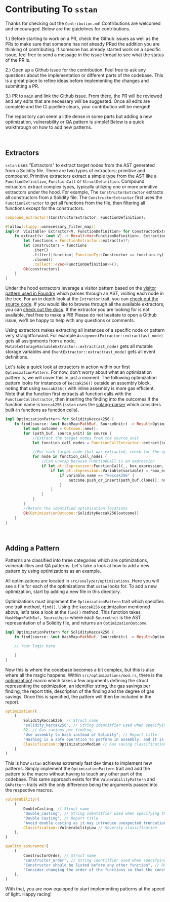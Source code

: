 # Contributing To `sstan`
Thanks for checking out the `Contribution.md`! Contributions are welcomed and encouraged. Below are the guidelines for contributions.

1.) Before starting to work on a PR, check the Github issues as well as the PRs to make sure that someone has not already PRed the addition you are thinking of contributing. If someone has already started work on a specific issue, feel free to send a message in the issue thread to see what the status of the PR is. 

2.) Open up a Github issue for the contribution. Feel free to ask any questions about the implementation or different parts of the codebase. This is a great place to refine ideas before implementing the changes and submitting a PR.

3.) PR to `main` and link the Github issue. From there, the PR will be reviewed and any edits that are necessary will be suggested. Once all edits are complete and the CI pipeline clears, your contribution will be merged!


The repository can seem a little dense in some parts but adding a new optimization, vulnerability or QA pattern is simple! Below is a quick walkthrough on how to add new patterns.

<br>


## Extractors
`sstan` uses "Extractors" to extract target nodes from the AST generated from a Solidity file. There are two types of extractors; primitive and compound. Primitive extractors extract a simple type from the AST like a `FunctionDefinition`, `FunctionCall` or `StructDefinition`. Compound extractors extract complex types, typically utilizing one or more primitive extractors under the hood. For example, The `ConstructorExtractor` extracts all constructors from a Solidity file. The `ConstructorExtractor` first uses the `FunctionExtractor` to get all functions from the file, then filtering all functions except for the constructors.

```rust
compound_extractor!(ConstructorExtractor, FunctionDefinition);

#[allow(clippy::unnecessary_filter_map)]
impl<V: Visitable> Extractor<V, FunctionDefinition> for ConstructorExtractor {
    fn extract(v: &mut V) -> Result<Vec<FunctionDefinition>, ExtractionError> {
        let functions = FunctionExtractor::extract(v)?;
        let constructors = functions
            .iter()
            .filter(|function| FunctionTy::Constructor == function.ty)
            .cloned()
            .collect::<Vec<FunctionDefinition>>();
        Ok(constructors)
    }
}
```

Under the hood extractors leverage a visitor pattern based on the [visitor pattern used in Foundry](https://github.com/foundry-rs/foundry/blob/master/crates/fmt/src/visit.rs#L9-L384) which parses through an AST, visiting each node in the tree. For an in depth look at the `Extractor` trait, you can [check out the source code](https://github.com/0xKitsune/sstan/blob/main/src/extractors/mod.rs). If you would like to browse through all the available extractors, you can [check out the docs](). If the extractor you are looking for is not available, feel free to make a PR! Please do not hesitate to open a Github issue, we'll be happy to help with any questions or comments. 

Using extractors makes extracting all instances of a specific node or pattern very straightforward. For example `AssignmentExtractor::extract(ast_node)` gets all assignments from a node, `MutableStorageVariableExtractor::extract(ast_node)` gets all mutable storage variables and `EventExtractor::extract(ast_node)` gets all event definitions. 

Let's take a quick look at extractors in action within our first `OptimizationPattern`. For now, don't worry about what an optimization pattern is, we will cover this in just a moment. The following optimization pattern looks for instances of `keccak256()` outside an assembly block, noting that using `keccak256()` with inline assembly is more gas efficient. Note that the function first extracts all function calls with the `FunctionCallExtractor`, then inserting the finding into the outcomes if the function name is `keccak256` (`sstan` uses the [solang-parser](https://crates.io/crates/solang-parser) which considers built-in functions as function calls).

```rust
impl OptimizationPattern for SolidityKeccak256 {
    fn find(source: &mut HashMap<PathBuf, SourceUnit>) -> Result<OptimizationOutcome, EngineError> {
        let mut outcome = Outcome::new();
        for (path_buf, source_unit) in source {
            //Extract the target nodes from the source_unit
            let function_call_nodes = FunctionCallExtractor::extract(source_unit)?;

            //For each target node that was extracted, check for the optimization patterns
            for node in function_call_nodes {
                //Can unwrap because FunctionCall is an expression
                if let pt::Expression::FunctionCall(_, box_expression, _) = node.clone() {
                    if let pt::Expression::Variable(variable) = *box_expression {
                        if variable.name == "keccak256" {
                            outcome.push_or_insert(path_buf.clone(), node.loc(), node.to_string());
                        }
                    }
                }
            }
        }
        //Return the identified optimization locations
        Ok(OptimizationOutcome::SolidityKeccak256(outcome))
    }
}
```

<br>

## Adding a Pattern

Patterns are classified into three categories which are optimizations, vulnerabilities and QA patterns. Let's take a look at how to add a new pattern by using optimizations as an example.

All optimizations are located in `src/analyzer/optimizations`. Here you will see a file for each of the optimizations that `sstan` looks for. To add a new optimization, start by adding a new file in this directory.

Optimizations must implement the `OptimizationPattern` trait which specifies one trait method, `find()`. Using the `keccak256` optimization mentioned above, let's take a look at the `find()` method. This function takes `HashMap<PathBuf, SourceUnit>` where each `SourceUnit` is the AST representation of a Solidity file, and returns an `OptimizationOutcome`.

```rust
impl OptimizationPattern for SolidityKeccak256 {
    fn find(source: &mut HashMap<PathBuf, SourceUnit>) -> Result<OptimizationOutcome, EngineError> {

    // Your logic here

    }
}
```

Now this is where the codebase becomes a bit complex, but this is also where all the magic happens. Within `src/optimizations/mod.rs`, there is the [optimization!](https://github.com/0xKitsune/sstan/blob/main/src/optimizations/mod.rs#L41-L171) macro which takes a few arguments defining the struct representing the optimization, an identifier string, the gas savings per finding, the report title, description of the finding and the degree of gas savings. Once this is specified, the pattern will then be included in the report.


```rust
optimization!(
    (
        SolidityKeccak256, // Struct name
        "solidity_keccak256", // String identitfier used when specifying the pattern in custom `sstan.toml` configurations
        82, // Gas savings per finding
        "Use assembly to hash instead of Solidity", // Report title
        "Hashing is a safe operation to perform in assembly, and it is cheaper than Solidity's `keccak256` function.", // Report description
        Classification::OptimizationMedium // Gas saving classification
    )
)
```

This is how `sstan` achieves extremely fast dev times to implement new patterns. Simply implement the `OptimizationPattern` trait and add the pattern to the macro without having to touch any other part of the codebase. This same approach exists for the `VulnerabilityPattern` and `QAPattern` traits with the only difference being the arguments passed into the respective macros.

```rust
vulnerability!(
    (
        DoubleCasting, // Struct name
        "double_casting", // String identitfier used when specifying the pattern in custom `sstan.toml` configurations
        "Double Casting", // Report title
        "Avoid double casting as it may introduce unexpected truncations/rounding errors among other issues.", // Report description
        Classification::VulnerabilityLow // Severity classification
    ),
)

quality_assurance!(
    (
        ConstructorOrder, // Struct name
        "constructor_order", // String identitfier used when specifying the pattern in custom `sstan.toml` configurations
        "Constructor should be listed before any other function", // Report title
        "Consider changing the order of the functions so that the constructor is listed first" // Report description
    ),
)


```

With that, you are now equipped to start implementing patterns at the speed of light. Happy racing!
